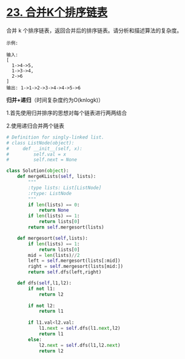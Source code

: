 # [23. 合并K个排序链表](https://leetcode-cn.com/problems/merge-k-sorted-lists/)

合并 k 个排序链表，返回合并后的排序链表。请分析和描述算法的复杂度。

```
示例:

输入:
[
  1->4->5,
  1->3->4,
  2->6
]
输出: 1->1->2->3->4->4->5->6
```

**归并+递归**（时间复杂度约为O(knlogk)）

1.首先使用归并排序的思想对每个链表进行两两结合

2.使用递归合并两个链表

```python
# Definition for singly-linked list.
# class ListNode(object):
#     def __init__(self, x):
#         self.val = x
#         self.next = None

class Solution(object):
    def mergeKLists(self, lists):
        """
        :type lists: List[ListNode]
        :rtype: ListNode
        """
        if len(lists) == 0:
            return None
        if len(lists) == 1:
            return lists[0]
        return self.mergesort(lists)

    def mergesort(self,lists):
        if len(lists) == 1:
            return lists[0]
        mid = len(lists)//2
        left = self.mergesort(lists[:mid])
        right = self.mergesort(lists[mid:])
        return self.dfs(left,right)

    def dfs(self,l1,l2):
        if not l1:
            return l2
        
        if not l2:
            return l1
        
        if l1.val<l2.val:
            l1.next = self.dfs(l1.next,l2)
            return l1
        else:
            l2.next = self.dfs(l1,l2.next)
            return l2
```

